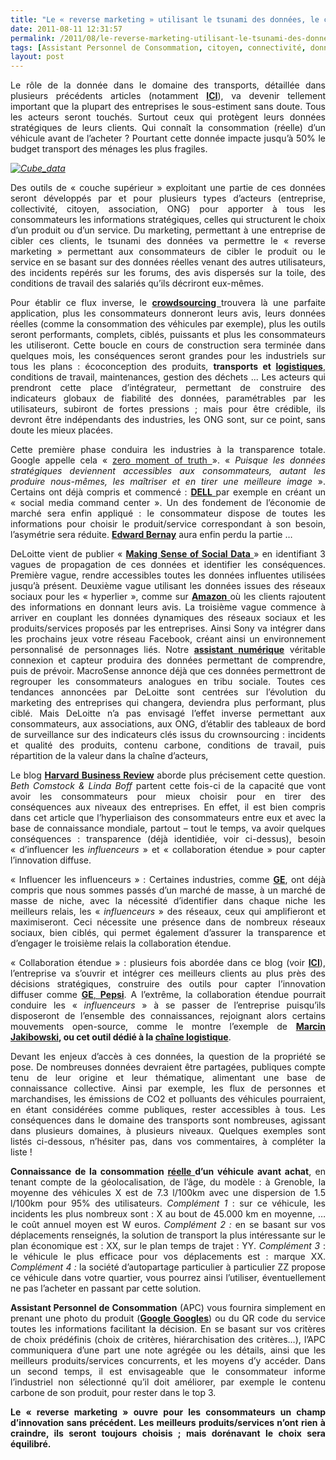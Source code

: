 ```yaml
---
title: "Le « reverse marketing » utilisant le tsunami des données, le consommateur reprend la main – quelles conséquences dans le domaine des transports ?"
date: 2011-08-11 12:31:57
permalink: /2011/08/le-reverse-marketing-utilisant-le-tsunami-des-donnees-le-consommateur-reprend-la-main-quelles-conseq.html
tags: [Assistant Personnel de Consommation, citoyen, connectivité, donnée data, données réelles, Efficacité énergétique, Energie, General Electric, google, internet, management de la mobilité, marchandises, marketing individualisé, open innovation, open source, partage de données, sousveillance, TED, véhicule propre]
layout: post
---
```


<p style="text-align: justify">Le rôle de la donnée dans le domaine des transports, détaillée dans plusieurs précédents articles (notamment <strong><a href="https://gabrielplassat.github.io/transportsdufutur/2010/09/metanote-tdf-7-la-donnee-enjeu-strategique-des-mobilites-multimodales-quelles-perspectives.html" target="_blank">ICI</a></strong>), va devenir tellement important que la plupart des entreprises le sous-estiment sans doute. Tous les acteurs seront touchés. Surtout ceux qui protègent leurs données stratégiques de leurs clients. Qui connaît la consommation (réelle) d’un véhicule avant de l’acheter ? Pourtant cette donnée impacte jusqu’à 50% le budget transport des ménages les plus fragiles.</p> <p style="text-align: justify"><em><a href="https://gabrielplassat.github.io/transportsdufutur/wp-content/uploads/sites/6/old/6a0120a66d2ad4970b0153909a8161970b-pi.jpg"><img alt="Cube_data" border="0" class="asset  asset-image at-xid-6a0120a66d2ad4970b0153909a8161970b image-full" src="/wp-content/uploads/sites/6/old/6a0120a66d2ad4970b0153909a8161970b-800wi.jpg" title="Cube_data" /></a> <br /> </em></p>  <!--more-->   <p style="text-align: justify">Des outils de « couche supérieur » exploitant une partie de ces données seront développés par et pour plusieurs types d’acteurs (entreprise, collectivité, citoyen, association, ONG) pour apporter à tous les consommateurs les informations stratégiques, celles qui structurent le choix d’un produit ou d’un service. Du marketing, permettant à une entreprise de cibler ces clients, le tsunami des données va permettre le « reverse marketing » permettant aux consommateurs de cibler le produit ou le service en se basant sur des données réelles venant des autres utilisateurs, des incidents repérés sur les forums, des avis dispersés sur la toile, des conditions de travail des salariés qu’ils décriront eux-mêmes.</p> <p style="text-align: justify">Pour établir ce flux inverse, le <strong><a href="http://fr.wikipedia.org/wiki/Crowdsourcing" target="_blank">crowdsourcing </a></strong>trouvera là une parfaite application, plus les consommateurs donneront leurs avis, leurs données réelles (comme la consommation des véhicules par exemple), plus les outils seront performants, complets, ciblés, puissants et plus les consommateurs les utiliseront. Cette boucle en cours de construction sera terminée dans quelques mois, les conséquences seront grandes pour les industriels sur tous les plans : écoconception des produits, <strong>transports et <a href="https://gabrielplassat.github.io/transportsdufutur/2010/04/supply-chain-meter-un-agregateur-dindicateur.html" target="_blank">logistiques</a></strong>, conditions de travail, maintenances, gestion des déchets ... Les acteurs qui prendront cette place d’intégrateur, permettant de construire des indicateurs globaux de fiabilité des données, paramétrables par les utilisateurs, subiront de fortes pressions ; mais pour être crédible, ils devront être indépendants des industries, les ONG sont, sur ce point, sans doute les mieux placées.</p> <p style="text-align: justify">Cette première phase conduira les industries à la transparence totale. Google appelle cela « <a href="http://knowledge.wharton.upenn.edu/article.cfm?articleid=2825">zero moment of truth </a>». « <em>Puisque les données stratégiques deviennent accessibles aux consommateurs, autant les produire nous-mêmes, les maîtriser et en tirer une meilleure image</em> ». Certains ont déjà compris et commencé : <a href="https://gabrielplassat.github.io/transportsdufutur/2010/12/social-media-listening-command-center.html" target="_blank"><strong>DELL</strong> </a>par exemple en créant un « social media command center ». Un des fondement de l’économie de marché sera enfin appliqué : le consommateur dispose de toutes les informations pour choisir le produit/service correspondant à son besoin, l’asymétrie sera réduite. <strong><a href="http://www.amazon.fr/Propaganda-Comment-manipuler-lopinion-democratie/dp/2355220018" target="_blank">Edward Bernay</a></strong> aura enfin perdu la partie …</p> <p style="text-align: justify">DeLoitte vient de publier « <a href="http://www.deloitte.com/view/en_US/us/Insights/Browse-by-Content-Type/deloitte-review/f7e9ceb3b2741310VgnVCM1000001a56f00aRCRD.htm" target="_blank"><strong>Making Sense of Social Data</strong> </a>» en identifiant 3 vagues de propagation de ces données et identifier les conséquences. Première vague, rendre accessibles toutes les données influentes utilisées jusqu’à présent. Deuxième vague utilisant les données issues des réseaux sociaux pour les « hyperlier », comme sur <a href="https://gabrielplassat.github.io/transportsdufutur/2011/08/lavenir-de-lenergie-dans-les-transports-amazon-energy-service.html" target="_blank"><strong>Amazon</strong> </a>où les clients rajoutent des informations en donnant leurs avis. La troisième vague commence à arriver en couplant les données dynamiques des réseaux sociaux et les produits/services proposés par les entreprises. Ainsi Sony va intégrer dans les prochains jeux votre réseau Facebook, créant ainsi un environnement personnalisé de personnages liés. Notre <strong><a href="https://gabrielplassat.github.io/transportsdufutur/2010/11/metanote-tdf-10-nous-etions-nous-sommes-et-nous-serons-des-cyborgs-lassistant-personnel-de-mobilite.html" target="_blank">assistant numérique</a></strong> véritable connexion et capteur produira des données permettant de comprendre, puis de prévoir. MacroSense annonce déjà que ces données permettront de regrouper les consommateurs analogues en tribu sociale. Toutes ces tendances annoncées par DeLoitte sont centrées sur l’évolution du marketing des entreprises qui changera, deviendra plus performant, plus ciblé. Mais DeLoitte n’a pas envisagé l’effet inverse permettant aux consommateurs, aux associations, aux ONG, d’établir des tableaux de bord de surveillance sur des indicateurs clés issus du crownsourcing : incidents et qualité des produits, contenu carbone, conditions de travail, puis répartition de la valeur dans la chaîne d’acteurs,</p> <p style="text-align: justify">Le blog <strong><a href="http://blogs.hbr.org/cs/2011/08/business_customers_are_digital.html">Harvard Business Review</a></strong> aborde plus précisement cette question. <em>Beth Comstock & Linda Boff</em> partent cette fois-ci de la capacité que vont avoir les consommateurs pour mieux choisir pour en tirer des conséquences aux niveaux des entreprises. En effet, il est bien compris dans cet article que l’hyperliaison des consommateurs entre eux et avec la base de connaissance mondiale, partout – tout le temps, va avoir quelques conséquences : transparence (déjà identidiée, voir ci-dessus), besoin « d’influencer les <em>influenceurs</em> » et « collaboration étendue » pour capter l’innovation diffuse.</p> <p style="text-align: justify">« Influencer les influenceurs » : Certaines industries, comme <strong><a href="https://gabrielplassat.github.io/transportsdufutur/2010/11/general-electric-se-prepare-a-devenir-le-leader-mondial-en-matiere-de-mobilite-electrique.html" target="_blank">GE</a></strong>, ont déjà compris que nous sommes passés d’un marché de masse, à un marché de masse de niche, avec la nécessité d’identifier dans chaque niche les meilleurs relais, les « <em>influenceurs</em> » des réseaux, ceux qui amplifieront et maximiseront. Ceci nécessite une présence dans de nombreux réseaux sociaux, bien ciblés, qui permet également d’assurer la transparence et d’engager le troisième relais la collaboration étendue.</p> <p style="text-align: justify">« Collaboration étendue » : plusieurs fois abordée dans ce blog (voir <strong><a href="https://gabrielplassat.github.io/transportsdufutur/2010/12/quand-le-citoyen-consommateur-devient-coproducteur-aujourdhui-des-disques-des-meubles-et-demain-.html" target="_blank">ICI</a></strong>), l’entreprise va s’ouvrir et intégrer ces meilleurs clients au plus près des décisions stratégiques, construire des outils pour capter l’innovation diffuser comme <a href="https://gabrielplassat.github.io/transportsdufutur/2010/11/innovation-collective-des-reseaux-a-laide-du-prive-quelles-consequences.html" target="_blank"><strong>GE</strong>, <strong>Pepsi</strong></a>. A l’extrême, la collaboration étendue pourrait conduire les « <em>influenceurs</em> » à se passer de l’entreprise puisqu’ils disposeront de l’ensemble des connaissances, rejoignant alors certains mouvements open-source, comme le montre l’exemple de <strong><a href="https://gabrielplassat.github.io/transportsdufutur/2011/05/ultra-low-cost-open-source-la-voie-.html" target="_blank">Marcin Jakibowski</a>, ou cet outil dédié à la <a href="https://gabrielplassat.github.io/transportsdufutur/2010/12/quand-la-chaine-logistique-devient-transparente.html" target="_blank">chaîne logistique</a></strong>.</p> <p style="text-align: justify">Devant les enjeux d’accès à ces données, la question de la propriété se pose. De nombreuses données devraient être partagées, publiques compte tenu de leur origine et leur thématique, alimentant une base de connaissance collective. Ainsi par exemple, les flux de personnes et marchandises, les émissions de CO2 et polluants des véhicules pourraient, en étant considérées comme publiques, rester accessibles à tous. Les conséquences dans le domaine des transports sont nombreuses, agissant dans plusieurs domaines, à plusieurs niveaux. Quelques exemples sont listés ci-dessous, n’hésiter pas, dans vos commentaires, à compléter la liste !</p> <p style="text-align: justify"><strong>Connaissance de la consommation <a href="https://gabrielplassat.github.io/transportsdufutur/2010/06/garmin-ecoroute-ce-nest-quun-debut-vers-plus-de-transparence.html" target="_blank">réelle </a>d’un véhicule avant achat</strong>, en tenant compte de la géolocalisation, de l’âge, du modèle : à Grenoble, la moyenne des véhicules X est de 7.3 l/100km avec une dispersion de 1.5 l/100km pour 95% des utilisateurs. <em>Complément 1</em> : sur ce véhicule, les incidents les plus nombreux sont : X au bout de 45.000 km en moyenne, … le coût annuel moyen est W euros. <em>Complément 2 :</em> en se basant sur vos déplacements renseignés, la solution de transport la plus intéressante sur le plan économique est : XX, sur le plan temps de trajet : YY. <em>Complément 3</em> : le véhicule le plus efficace pour vos déplacements est : marque XX. <em>Complément 4 :</em> la société d’autopartage particulier à particulier ZZ propose ce véhicule dans votre quartier, vous pourrez ainsi l’utiliser, éventuellement ne pas l’acheter en passant par cette solution.</p> <p style="text-align: justify"><strong>Assistant Personnel de Consommation</strong> (APC) vous fournira simplement en prenant une photo du produit (<strong><a href="https://gabrielplassat.github.io/transportsdufutur/2009/12/google-googles-comment-lacte-dachat-pourrait-etre-bouleverse.html" target="_blank">Google Googles</a></strong>) ou du QR code du service toutes les informations facilitant la décision. En se basant sur vos critères de choix prédéfinis (choix de critères, hiérarchisation des critères…), l’APC communiquera d’une part une note agrégée ou les détails, ainsi que les meilleurs produits/services concurrents, et les moyens d’y accéder. Dans un second temps, il est envisageable que le consommateur informe l’industriel non sélectionné qu’il doit améliorer, par exemple le contenu carbone de son produit, pour rester dans le top 3.</p> <p style="text-align: justify"><strong>Le « reverse marketing » ouvre pour les consommateurs un champ d’innovation sans précédent. Les meilleurs produits/services n’ont rien à craindre, ils seront toujours choisis ; mais dorénavant le choix sera équilibré.</strong></p>
